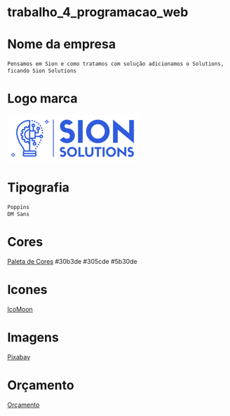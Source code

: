 # trabalho_4_programacao_web

# Nome da empresa
    Pensamos em Sion e como tratamos com solução adicionamos o Solutions, ficando Sion Solutions

# Logo marca
![Sion Solutions](/assets/images/logo_marca_final.png "Logo marca")
# Tipografia
    Poppins
    DM Sans
# Cores
[Paleta de Cores](https://coolors.co/30b3de-305cde-5b30de)
    #30b3de
    #305cde
    #5b30de
# Icones
[IcoMoon](https://icomoon.io/)
# Imagens
[Pixabay](https://pixabay.com/pt/)

# Orçamento
[Orçamento](/orcamento.pdf)
